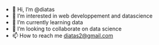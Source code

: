 - 👋 Hi, I’m @diatas
- 👀 I’m interested in web developpement and datascience 
- 🌱 I’m currently learning data
- 💞️ I’m looking to collaborate on data science
- 📫 How to reach me diatas2@gmail.com

<!---
diatas/diatas is a ✨ special ✨ repository because its `README.md` (this file) appears on your GitHub profile.
You can click the Preview link to take a look at your changes.
--->
